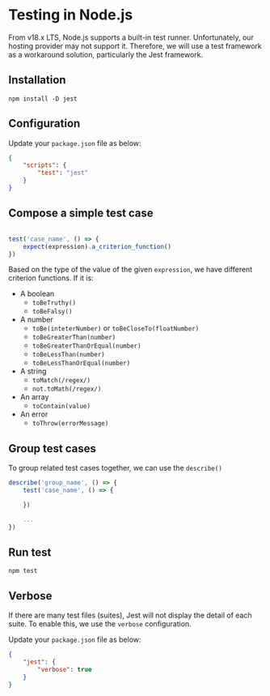 # Testing in Node.js

From v18.x LTS, Node.js supports a built-in test runner. Unfortunately, our hosting provider may not support it. Therefore, we will use a test framework as a workaround solution, particularly the Jest framework.

## Installation

`npm install -D jest`

## Configuration

Update your `package.json` file as below:

```json
{
    "scripts": {
        "test": "jest"
    }
}
```

## Compose a simple test case

```js

test('case_name', () => {
    expect(expression).a_criterion_function()
})

```

Based on the type of the value of the given `expression`, we have different criterion functions. If it is:

- A boolean
    - `toBeTruthy()`
    - `toBeFalsy()`
- A number
    - `toBe(inteterNumber)` or `toBeCloseTo(floatNumber)`
    - `toBeGreaterThan(number)`
    - `toBeGreaterThanOrEqual(number)`
    - `toBeLessThan(number)`
    - `toBeLessThanOrEqual(number)`
- A string
    -  `toMatch(/regex/)`
    - `not.toMath(/regex/)`
- An array
    - `toContain(value)`
- An error
    - `toThrow(errorMessage)`

## Group test cases

To group related test cases together, we can use the `describe()`

```js
describe('group_name', () => {
    test('case_name', () => {

    })

    ...
})
```

## Run test

`npm test`

## Verbose

If there are many test files (suites), Jest will not display the detail of each suite. To enable this, we use the `verbose` configuration. 

Update your `package.json` file as below:

```json
{
    "jest": {
        "verbose": true
    }
}
```